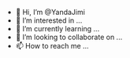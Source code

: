- 👋 Hi, I’m @YandaJimi
- 👀 I’m interested in ...
- 🌱 I’m currently learning ...
- 💞️ I’m looking to collaborate on ...
- 📫 How to reach me ...

<!---
YandaJimi/YandaJimi is a ✨ special ✨ repository because its `README.md` (this file) appears on your GitHub profile.
You can click the Preview link to take a look at your changes.
--->
